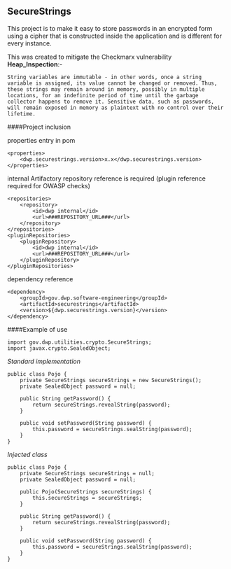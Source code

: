## SecureStrings
This project is to make it easy to store passwords in an encrypted form using a cipher that is constructed inside the application and is different for every instance.

This was created to mitigate the Checkmarx vulnerability **Heap_Inspection**:-

`String variables are immutable - in other words, once a string variable is assigned, its value cannot be changed or removed. Thus, these strings may remain around in memory, possibly in multiple locations, for an indefinite period of time until the garbage collector happens to remove it. Sensitive data, such as passwords, will remain exposed in memory as plaintext with no control over their lifetime.`

####Project inclusion

properties entry in pom

    <properties>
        <dwp.securestrings.version>x.x</dwp.securestrings.version>
    </properties>
    
internal Artifactory repository reference is required (plugin reference required for OWASP checks)

    <repositories>
        <repository>
            <id>dwp internal</id>
            <url>###REPOSITORY_URL###</url>
        </repository>
    </repositories>
    <pluginRepositories>
        <pluginRepository>
            <id>dwp internal</id>
            <url>###REPOSITORY_URL###</url>
        </pluginRepository>
    </pluginRepositories>

dependency reference

    <dependency>
        <groupId>gov.dwp.software-engineering</groupId>
        <artifactId>securestrings</artifactId>
        <version>${dwp.securestrings.version}</version>
    </dependency>
####Example of use

    import gov.dwp.utilities.crypto.SecureStrings;
    import javax.crypto.SealedObject;

_Standard implementation_

    public class Pojo {
        private SecureStrings secureStrings = new SecureStrings();
        private SealedObject password = null;
    
        public String getPassword() {
            return secureStrings.revealString(password);
        }
    
        public void setPassword(String password) {
            this.password = secureStrings.sealString(password);
        }
    }

_Injected class_

    public class Pojo {
        private SecureStrings secureStrings = null;
        private SealedObject password = null;
    
        public Pojo(SecureStrings secureStrings) {
            this.secureStrings = secureStrings;
        }
    
        public String getPassword() {
            return secureStrings.revealString(password);
        }
    
        public void setPassword(String password) {
            this.password = secureStrings.sealString(password);
        }
    }
